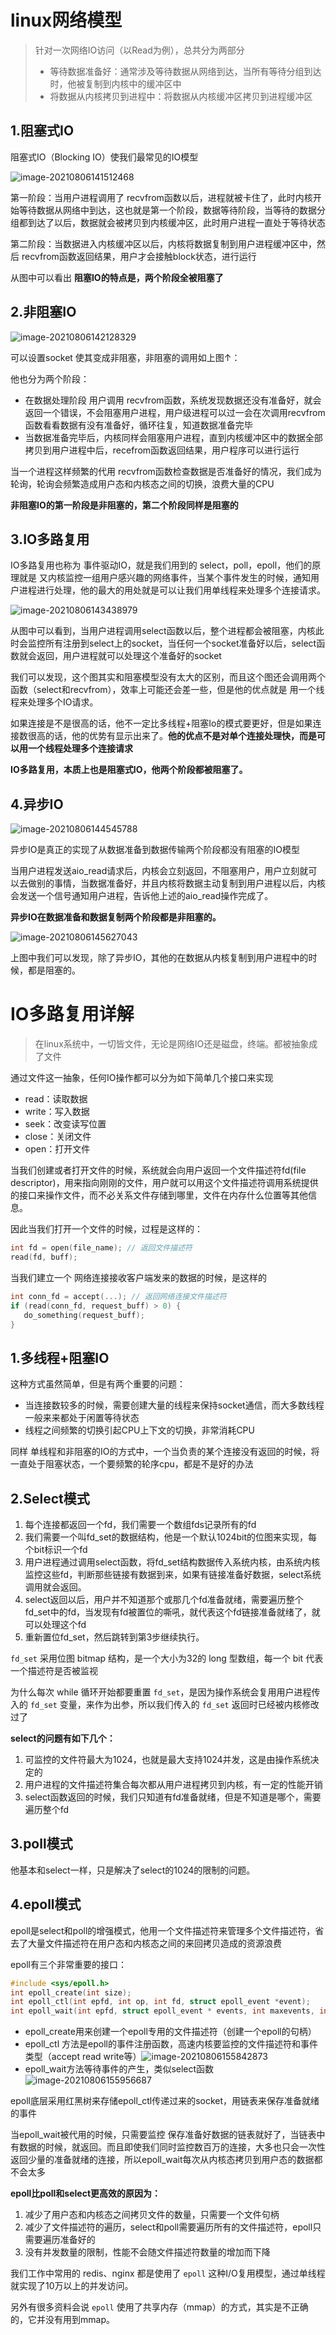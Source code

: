 # linux网络模型

> 针对一次网络IO访问（以Read为例），总共分为两部分
>
> - 等待数据准备好：通常涉及等待数据从网络到达，当所有等待分组到达时，他被复制到内核中的缓冲区中
> - 将数据从内核拷贝到进程中：将数据从内核缓冲区拷贝到进程缓冲区

## 1.阻塞式IO

阻塞式IO（Blocking  IO）使我们最常见的IO模型

![image-20210806141512468](../picture/image-20210806141512468.png)

第一阶段：当用户进程调用了 recvfrom函数以后，进程就被卡住了，此时内核开始等待数据从网络中到达，这也就是第一个阶段，数据等待阶段，当等待的数据分组都到达了以后，数据就会被拷贝到内核缓冲区，此时用户进程一直处于等待状态

第二阶段：当数据进入内核缓冲区以后，内核将数据复制到用户进程缓冲区中，然后 recvfrom函数返回结果，用户才会接触block状态，进行运行

从图中可以看出 **阻塞IO的特点是，两个阶段全被阻塞了**

## 2.非阻塞IO

![image-20210806142128329](../picture/image-20210806142128329.png)

可以设置socket 使其变成非阻塞，非阻塞的调用如上图↑：

他也分为两个阶段：

- 在数据处理阶段 用户调用 recvfrom函数，系统发现数据还没有准备好，就会返回一个错误，不会阻塞用户进程，用户级进程可以过一会在次调用recvfrom函数看看数据有没有准备好，循环往复，知道数据准备完毕
- 当数据准备完毕后，内核同样会阻塞用户进程，直到内核缓冲区中的数据全部拷贝到用户进程中后，recefrom函数返回结果，用户程序可以进行运行

当一个进程这样频繁的代用 recvfrom函数检查数据是否准备好的情况，我们成为轮询，轮询会频繁造成用户态和内核态之间的切换，浪费大量的CPU

**非阻塞IO的第一阶段是非阻塞的，第二个阶段同样是阻塞的**

## 3.IO多路复用

IO多路复用也称为 事件驱动IO，就是我们用到的 select，poll，epoll，他们的原理就是 又内核监控一组用户感兴趣的网络事件，当某个事件发生的时候，通知用户进程进行处理，他的最大的用处就是可以让我们用单线程来处理多个连接请求。

![image-20210806143438979](../picture/image-20210806143438979.png)

从图中可以看到，当用户进程调用select函数以后，整个进程都会被阻塞，内核此时会监控所有注册到select上的socket，当任何一个socket准备好以后，select函数就会返回，用户进程就可以处理这个准备好的socket

我们可以发现，这个图其实和阻塞模型没有太大的区别，而且这个图还会调用两个函数（select和recvfrom），效率上可能还会差一些，但是他的优点就是 用一个线程来处理多个IO请求。

如果连接是不是很高的话，他不一定比多线程+阻塞Io的模式要更好，但是如果连接数很高的话，他的优势有显示出来了。**他的优点不是对单个连接处理快，而是可以用一个线程处理多个连接请求**

**IO多路复用，本质上也是阻塞式IO，他两个阶段都被阻塞了。**

## 4.异步IO

![image-20210806144545788](../picture/image-20210806144545788.png)

异步IO是真正的实现了从数据准备到数据传输两个阶段都没有阻塞的IO模型

当用户进程发送aio_read请求后，内核会立刻返回，不阻塞用户，用户立刻就可以去做别的事情，当数据准备好，并且内核将数据主动复制到用户进程以后，内核会发送一个信号通知用户进程，告诉他上述的aio_read操作完成了。

**异步IO在数据准备和数据复制两个阶段都是非阻塞的。**

![image-20210806145627043](../picture/image-20210806145627043.png)

上图中我们可以发现，除了异步IO，其他的在数据从内核复制到用户进程中的时候，都是阻塞的。	

# IO多路复用详解

> 在linux系统中，一切皆文件，无论是网络IO还是磁盘，终端。都被抽象成了文件

通过文件这一抽象，任何IO操作都可以分为如下简单几个接口来实现

- read：读取数据
- write：写入数据
- seek：改变读写位置
- close：关闭文件
- open：打开文件

当我们创建或者打开文件的时候，系统就会向用户返回一个文件描述符fd(file descriptor)，用来指向刚刚的文件，用户就可以用这个文件描述符调用系统提供的接口来操作文件，而不必关系文件存储到哪里，文件在内存什么位置等其他信息。

因此当我们打开一个文件的时候，过程是这样的：

```c
int fd = open(file_name); // 返回文件描述符
read(fd, buff);
```

当我们建立一个 网络连接接收客户端发来的数据的时候，是这样的

```c
int conn_fd = accept(...); // 返回网络连接文件描述符
if (read(conn_fd, request_buff) > 0) {
   do_something(request_buff);
}
```

## 1.多线程+阻塞IO

这种方式虽然简单，但是有两个重要的问题：

- 当连接数较多的时候，需要创建大量的线程来保持socket通信，而大多数线程一般来来都处于闲置等待状态
- 线程之间频繁的切换引起CPU上下文的切换，非常消耗CPU

同样 单线程和非阻塞的IO的方式中，一个当负责的某个连接没有返回的时候，将一直处于阻塞状态，一个要频繁的轮序cpu，都是不是好的办法

## 2.Select模式

1. 每个连接都返回一个fd，我们需要一个数组fds记录所有的fd
2. 我们需要一个叫fd_set的数据结构，他是一个默认1024bit的位图来实现，每个bit标识一个fd
3. 用户进程通过调用select函数，将fd_set结构数据传入系统内核，由系统内核监控这些fd，判断那些链接有数据到来，如果有链接准备好数据，select系统调用就会返回。
4. select返回以后，用户并不知道那个或那几个fd准备就绪，需要遍历整个fd_set中的fd，当发现有fd被置位的嘶吼，就代表这个fd链接准备就绪了，就可以处理这个fd
5. 重新置位fd_set，然后跳转到第3步继续执行。

`fd_set` 采用位图 bitmap 结构，是一个大小为32的 long 型数组，每一个 bit 代表一个描述符是否被监视

为什么每次 while 循环开始都要重置 `fd_set`，是因为操作系统会复用用户进程传入的 `fd_set` 变量，来作为出参，所以我们传入的 `fd_set` 返回时已经被内核修改过了

**select的问题有如下几个：**

1. ​	可监控的文件符最大为1024，也就是最大支持1024并发，这是由操作系统决定的
2. 用户进程的文件描述符集合每次都从用户进程拷贝到内核，有一定的性能开销
3. select函数返回的时候，我们只知道有fd准备就绪，但是不知道是哪个，需要遍历整个fd

## 3.poll模式

他基本和select一样，只是解决了select的1024的限制的问题。

## 4.epoll模式

epoll是select和poll的增强模式，他用一个文件描述符来管理多个文件描述符，省去了大量文件描述符在用户态和内核态之间的来回拷贝造成的资源浪费

epoll有三个非常重要的接口：

```c
#include <sys/epoll.h>
int epoll_create(int size);
int epoll_ctl(int epfd, int op, int fd, struct epoll_event *event);
int epoll_wait(int epfd, struct epoll_event * events, int maxevents, int timeout);
```

- epoll_create用来创建一个epoll专用的文件描述符（创建一个epoll的句柄）
- epoll_ctl 方法是epoll的事件注册函数，高速内核要监控的文件描述符和事件类型（accept  read write等）![image-20210806155842873](../picture/image-20210806155842873.png)
- epoll_wait方法等待事件的产生，类似select函数![image-20210806155956687](../picture/image-20210806155956687.png)

epoll底层采用红黑树来存储epoll_ctl传递过来的socket，用链表来保存准备就绪的事件

当epoll_wait被代用的时候，只需要监控 保存准备好数据的链表就好了，当链表中有数据的时候，就返回。而且即使我们同时监控数百万的连接，大多也只会一次性返回少量的准备就绪的连接，所以epoll_wait每次从内核态拷贝到用户态的数据都不会太多

**epoll比poll和select更高效的原因为：**

1. 减少了用户态和内核态之间拷贝文件的数量，只需要一个文件句柄
2. 减少了文件描述符的遍历，select和poll需要遍历所有的文件描述符，epoll只需要遍历准备好的
3. 没有并发数量的限制，性能不会随文件描述符数量的增加而下降

我们工作中常用的 redis、nginx 都是使用了 `epoll` 这种I/O复用模型，通过单线程就实现了10万以上的并发访问。

另外有很多资料会说 `epoll` 使用了共享内存（mmap）的方式，其实是不正确的，它并没有用到mmap。





